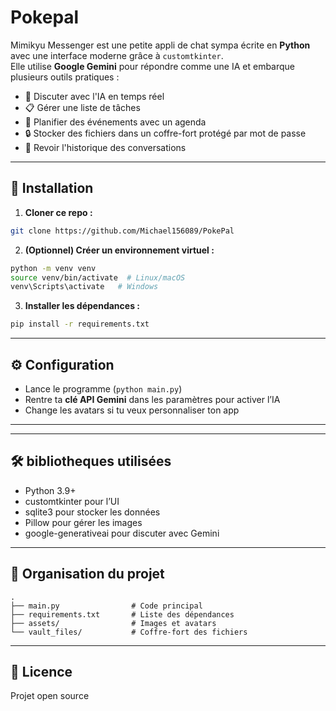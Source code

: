 # Pokepal

Mimikyu Messenger est une petite appli de chat sympa écrite en **Python** avec une interface moderne grâce à `customtkinter`.  
Elle utilise **Google Gemini** pour répondre comme une IA et embarque plusieurs outils pratiques :

- 💬 Discuter avec l'IA en temps réel  
- 📋 Gérer une liste de tâches  
- 📅 Planifier des événements avec un agenda  
- 🔒 Stocker des fichiers dans un coffre-fort protégé par mot de passe  
- 🧠 Revoir l'historique des conversations  

---

## 🔧 Installation

1. **Cloner ce repo :**
```bash
git clone https://github.com/Michael156089/PokePal
```

2. **(Optionnel) Créer un environnement virtuel :**
```bash
python -m venv venv
source venv/bin/activate  # Linux/macOS
venv\Scripts\activate   # Windows
```

3. **Installer les dépendances :**
```bash
pip install -r requirements.txt
```

---

## ⚙️ Configuration

- Lance le programme (`python main.py`)  
- Rentre ta **clé API Gemini** dans les paramètres pour activer l’IA  
- Change les avatars si tu veux personnaliser ton app  

---


---

## 🛠️ bibliotheques utilisées

- Python 3.9+
- customtkinter pour l’UI
- sqlite3 pour stocker les données
- Pillow pour gérer les images
- google-generativeai pour discuter avec Gemini

---

## 📁 Organisation du projet

```
.
├── main.py                # Code principal
├── requirements.txt       # Liste des dépendances
├── assets/                # Images et avatars
└── vault_files/           # Coffre-fort des fichiers
```

---

## 📝 Licence
Projet open source

